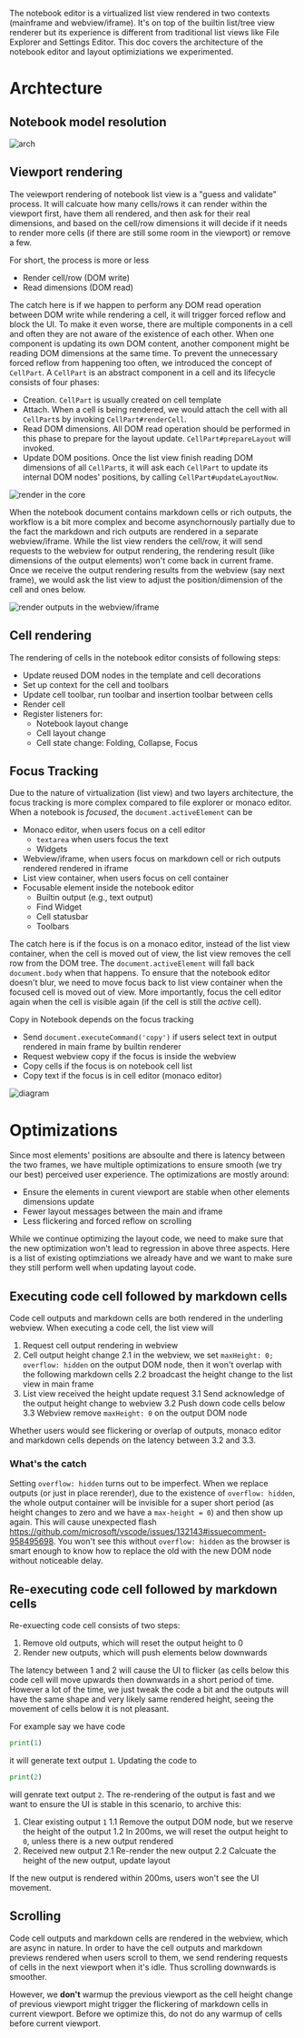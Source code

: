 The notebook editor is a virtualized list view rendered in two contexts (mainframe and webview/iframe). It's on top of the builtin list/tree view renderer but its experience is different from traditional list views like File Explorer and Settings Editor. This doc covers the architecture of the notebook editor and layout optimiziations we experimented.

# Archtecture

## Notebook model resolution

![arch](https://user-images.githubusercontent.com/876920/141845889-abe0384e-0093-4b08-831a-04424a4b8101.png)

## Viewport rendering

The veiewport rendering of notebook list view is a "guess and validate" process. It will calcuate how many cells/rows it can render within the viewport first, have them all rendered, and then ask for their real dimensions, and based on the cell/row dimensions it will decide if it needs to render more cells (if there are still some room in the viewport) or remove a few.

For short, the process is more or less

* Render cell/row (DOM write)
* Read dimensions (DOM read)

The catch here is if we happen to perform any DOM read operation between DOM write while rendering a cell, it will trigger forced reflow and block the UI. To make it even worse, there are multiple components in a cell and often they are not aware of the existence of each other. When one component is updating its own DOM content, another component might be reading DOM dimensions at the same time. To prevent the unnecessary forced reflow from happening too often, we introduced the concept of `CellPart`. A `CellPart` is an abstract component in a cell and its lifecycle consists of four phases:

* Creation. `CellPart` is usually created on cell template
* Attach. When a cell is being rendered, we would attach the cell with all `CellPart`s by invoking `CellPart#renderCell`.
* Read DOM dimensions. All DOM read operation should be performed in this phase to prepare for the layout update. `CellPart#prepareLayout` will invoked.
* Update DOM positions. Once the list view finish reading DOM dimensions of all `CellPart`s, it will ask each `CellPart` to update its internal DOM nodes' positions, by calling `CellPart#updateLayoutNow`.


![render in the core](https://user-images.githubusercontent.com/876920/142806570-a477d315-40f3-4e0c-8079-f2867d5f3e88.png)

When the notebook document contains markdown cells or rich outputs, the workflow is a bit more complex and become asynchornously partially due to the fact the markdown and rich outputs are rendered in a separate webview/iframe. While the list view renders the cell/row, it will send requests to the webview for output rendering, the rendering result (like dimensions of the output elements) won't come back in current frame. Once we receive the output rendering results from the webview (say next frame), we would ask the list view to adjust the position/dimension of the cell and ones below.

![render outputs in the webview/iframe](https://user-images.githubusercontent.com/876920/142276957-f73a155e-70cb-4066-b5cc-5f451c1c91c8.png)


## Cell rendering

The rendering of cells in the notebook editor consists of following steps:

* Update reused DOM nodes in the template and cell decorations
* Set up context for the cell and toolbars
* Update cell toolbar, run toolbar and insertion toolbar between cells
* Render cell
* Register listeners for:
  * Notebook layout change
  * Cell layout change
  * Cell state change: Folding, Collapse, Focus

## Focus Tracking

Due to the nature of virtualization (list view) and two layers architecture, the focus tracking is more complex compared to file explorer or monaco editor. When a notebook is *focused*, the `document.activeElement` can be

* Monaco editor, when users focus on a cell editor
  * `textarea` when users focus the text
  * Widgets
* Webview/iframe, when users focus on markdown cell or rich outputs rendered rendered in iframe
* List view container, when users focus on cell container
* Focusable element inside the notebook editor
  * Builtin output (e.g., text output)
  * Find Widget
  * Cell statusbar
  * Toolbars

The catch here is if the focus is on a monaco editor, instead of the list view container, when the cell is moved out of view, the list view removes the cell row from the DOM tree. The `document.activeElement` will fall back `document.body` when that happens. To ensure that the notebook editor doesn't blur, we need to move focus back to list view container when the focused cell is moved out of view. More importantly, focus the cell editor again when the cell is visible again (if the cell is still the *active* cell).

Copy in Notebook depends on the focus tracking

* Send `document.executeCommand('copy')` if users select text in output rendered in main frame by builtin renderer
* Request webview copy if the focus is inside the webview
* Copy cells if the focus is on notebook cell list
* Copy text if the focus is in cell editor (monaco editor)

![diagram](https://user-images.githubusercontent.com/876920/141730905-2818043e-1a84-45d3-ad27-83bd89235ca5.png)


# Optimizations

Since most elements' positions are absoulte and there is latency between the two frames, we have multiple optimizations to ensure smooth (we try our best) perceived user experience. The optimizations are mostly around:

* Ensure the elements in curent viewport are stable when other elements dimensions update
* Fewer layout messages between the main and iframe
* Less flickering and forced reflow on scrolling

While we continue optimizing the layout code, we need to make sure that the new optimization won't lead to regression in above three aspects. Here is a list of existing optimziations we already have and we want to make sure they still perform well when updating layout code.

## Executing code cell followed by markdown cells

Code cell outputs and markdown cells are both rendered in the underling webview. When executing a code cell, the list view will

1. Request cell output rendering in webview
2. Cell output height change
  2.1 in the webview, we set `maxHeight: 0; overflow: hidden` on the output DOM node, then it won't overlap with the following markdown cells
  2.2 broadcast the height change to the list view in main frame
3. List view received the height update request
  3.1 Send acknowledge of the output height change to webview
  3.2 Push down code cells below
  3.3 Webview remove `maxHeight: 0` on the output DOM node

Whether users would see flickering or overlap of outputs, monaco editor and markdown cells depends on the latency between 3.2 and 3.3.

### What's the catch

Setting `overflow: hidden` turns out to be imperfect. When we replace outputs (or just in place rerender), due to the existence of `overflow: hidden`, the whole output container will be invisible for a super short period (as height changes to zero and we have a `max-height = 0`) and then show up again. This will cause unexpected flash https://github.com/microsoft/vscode/issues/132143#issuecomment-958495698. You won't see this without `overflow: hidden` as the browser is smart enough to know how to replace the old with the new DOM node without noticeable delay.


## Re-executing code cell followed by markdown cells

Re-exuecting code cell consists of two steps:

1. Remove old outputs, which will reset the output height to 0
2. Render new outputs, which will push elements below downwards

The latency between 1 and 2 will cause the UI to flicker (as cells below this code cell will move upwards then downwards in a short period of time. However a lot of the time, we just tweak the code a bit and the outputs will have the same shape and very likely same rendered height, seeing the movement of cells below it is not pleasant.

For example say we have code

```py
print(1)
```

it will generate text output `1`. Updating the code to

```py
print(2)
```

will genrate text output `2`. The re-rendering of the output is fast and we want to ensure the UI is stable in this scenario, to archive this:

1. Clear existing output `1`
  1.1 Remove the output DOM node, but we reserve the height of the output
  1.2 In 200ms, we will reset the output height to `0`, unless there is a new output rendered
2. Received new output
  2.1 Re-render the new output
  2.2 Calcuate the height of the new output, update layout


If the new output is rendered within 200ms, users won't see the UI movement.

## Scrolling

Code cell outputs and markdown cells are rendered in the webview, which are async in nature. In order to have the cell outputs and markdown previews rendered when users scroll to them, we send rendering requests of cells in the next viewport when it's idle. Thus scrolling downwards is smoother.

However, we **don't** warmup the previous viewport as the cell height change of previous viewport might trigger the flickering of markdown cells in current viewport. Before we optimize this, do not do any warmup of cells before current viewport.
